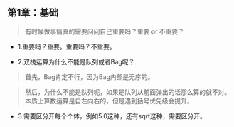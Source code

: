 ## 第1章：基础

>有时候做事情真的需要问问自己重要吗？重要 or 不重要？

- 1.重要吗？重要。重要吗？不重要。

- 2.双栈运算为什么不能是队列或者Bag呢？

>首先，Bag肯定不行，因为Bag内部是无序的。

>然后，为什么不能是队列呢，如果是队列从前面弹出的话那么算的就不对。本质上算数运算是自左向右的，但是遇到括号优先级会提升。

- 3.需要区分开每个个体，例如5.0这种，还有sqrt这种，需要区分开。
